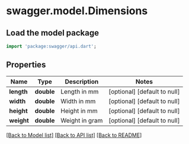# swagger.model.Dimensions

## Load the model package
```dart
import 'package:swagger/api.dart';
```

## Properties
Name | Type | Description | Notes
------------ | ------------- | ------------- | -------------
**length** | **double** | Length in mm | [optional] [default to null]
**width** | **double** | Width in mm | [optional] [default to null]
**height** | **double** | Height in mm | [optional] [default to null]
**weight** | **double** | Weight in gram | [optional] [default to null]

[[Back to Model list]](../README.md#documentation-for-models) [[Back to API list]](../README.md#documentation-for-api-endpoints) [[Back to README]](../README.md)


